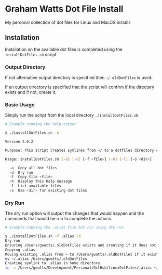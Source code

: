 # Graham Watts Dot File Install

My personal collection of dot files for Linux and MacOS installs

## Installation

Installation on the available dot files is completed using the `installDotFiles.sh` script

### Output Directory

If not alternative output directory is specified then `~/.oldDotFiles` is used.

If an output directory is specified that the script will confirm if the directory exists and if not, create it.

### Basic Usage

Simply run the script from the local directory `./installDotFiles.sh`

```bash
# Example running the help output

$ ./installDotFiles.sh -h

Version 2.0.2

Purpose: This script creates symlinks from ~/ to a dotfiles directory cloned from github

Usage: installDotFiles.sh [-a] [-d] [-f <file>] [-h] [-l] [-o <dir>]

  -a  Copy all dot files
  -d  Dry run
  -f  Copy file <file>
  -h  Display this help message
  -l  List available files
  -o  Use <dir> for existing dot files
```

### Dry Run

The dry run option will output the changes that would happen and the commands that would be run to complete the actions.

```bash
# Example copying the .alias file but run using dry run

$ ./installDotFiles.sh -f .alias -d
Dry run
Ensuring /Users/gwatts/.oldDotFiles exists and creating if it does not
Copying .alias
Moving existing .alias from ~ to /Users/gwatts/.oldDotFiles if it exists
mv ~/.alias /Users/gwatts/.oldDotFiles
Creating symlink to .alias in home directory.
ln -s /Users/gwatts/Development/Personal/GitHub/linuxDotFiles/.alias ~/.alias
```
